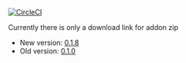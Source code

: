 [![CircleCI](https://circleci.com/gh/kodi-connect/kodi-connect-addon.svg?style=svg)](https://circleci.com/gh/kodi-connect/kodi-connect-addon)

Currently there is only a download link for addon zip
- New version: [0.1.8](https://www.dropbox.com/s/t478bot9lbfhcyl/plugin.video.kodiconnect-0.1.8.zip?dl=0)
- Old version: [0.1.0](https://www.dropbox.com/s/56ywxlr9gkd4vz6/plugin.video.kodiconnect-0.1.0.zip?dl=0)

